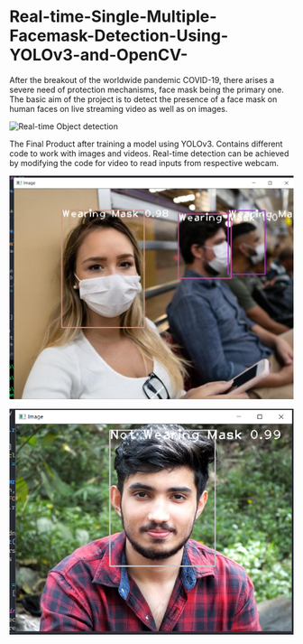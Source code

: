 # Real-time-Single-Multiple-Facemask-Detection-Using-YOLOv3-and-OpenCV-

After the breakout of the worldwide pandemic COVID-19, there arises a severe need of protection mechanisms, face mask being the primary one. The basic aim of the project is to detect the presence of a face mask on human faces on live streaming video as well as on images.

![Real-time Object detection](https://github.com/jans-johnson/Real-time-Single-Multiple-Facemask-Detection-Using-YOLOv3-and-OpenCV-/blob/main/Readme_images/demo.gif)

The Final Product after training a model using YOLOv3. Contains different code to work with images and videos. Real-time detection can be achieved by modifying the code for video to read inputs from respective webcam.

![masked](https://github.com/jans-johnson/Real-time-Single-Multiple-Facemask-Detection-Using-YOLOv3-and-OpenCV-/blob/main/Readme_images/Screenshot%20(59).png)

![no mask](https://github.com/jans-johnson/Real-time-Single-Multiple-Facemask-Detection-Using-YOLOv3-and-OpenCV-/blob/main/Readme_images/nomask.png)

